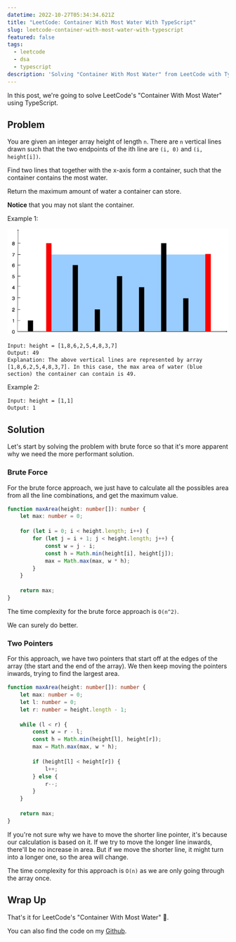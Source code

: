 ```yaml
---
datetime: 2022-10-27T05:34:34.621Z
title: "LeetCode: Container With Most Water With TypeScript"
slug: leetcode-container-with-most-water-with-typescript
featured: false
tags:
  - leetcode
  - dsa
  - typescript
description: 'Solving "Container With Most Water" from LeetCode with TypeScript.'
---
```


In this post, we're going to solve LeetCode's "Container With Most Water" using TypeScript.

## Problem

You are given an integer array height of length `n`. There are `n` vertical lines drawn such that the two endpoints of the ith line are `(i, 0)` and `(i, height[i])`.

Find two lines that together with the x-axis form a container, such that the container contains the most water.

Return the maximum amount of water a container can store.

**Notice** that you may not slant the container.

Example 1:

![example](./assets/water_container.jpg)

```
Input: height = [1,8,6,2,5,4,8,3,7]
Output: 49
Explanation: The above vertical lines are represented by array [1,8,6,2,5,4,8,3,7]. In this case, the max area of water (blue section) the container can contain is 49.
```

Example 2:

```
Input: height = [1,1]
Output: 1
```

## Solution

Let's start by solving the problem with brute force so that it's more apparent why we need the more performant solution.

### Brute Force

For the brute force approach, we just have to calculate all the possibles area from all the line combinations, and get the maximum value.

```ts
function maxArea(height: number[]): number {
	let max: number = 0;

	for (let i = 0; i < height.length; i++) {
		for (let j = i + 1; j < height.length; j++) {
			const w = j - i;
			const h = Math.min(height[i], height[j]);
			max = Math.max(max, w * h);
		}
	}

	return max;
}
```

The time complexity for the brute force approach is `O(n^2)`.

We can surely do better.

### Two Pointers

For this approach, we have two pointers that start off at the edges of the array (the start and the end of the array). We then keep moving the pointers inwards, trying to find the largest area.

```ts
function maxArea(height: number[]): number {
	let max: number = 0;
	let l: number = 0;
	let r: number = height.length - 1;

	while (l < r) {
		const w = r - l;
		const h = Math.min(height[l], height[r]);
		max = Math.max(max, w * h);

		if (height[l] < height[r]) {
			l++;
		} else {
			r--;
		}
	}

	return max;
}
```

If you're not sure why we have to move the shorter line pointer, it's because our calculation is based on it. If we try to move the longer line inwards, there'll be no increase in area. But if we move the shorter line, it might turn into a longer one, so the area will change.

The time complexity for this approach is `O(n)` as we are only going through the array once.

## Wrap Up

That's it for LeetCode's "Container With Most Water" 🎉.

You can also find the code on my [Github](https://github.com/tanerijun/ts-leetcode).
